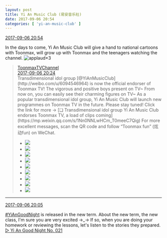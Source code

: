 ```yaml
---
layout: post
title: Yi An Music Club (易安音乐社)
date: 2017-09-06 20:54
categories: [ 'yi-an-music-club' ]
---
```


<div class="weibo-info">
  <a href="http://weibo.com/6094546964/FkAVOrvC6">2017-09-06 20:54</a>
</div>

In the days to come, Yi An Music Club will give a hand to national cartoons with Toonmax, will grow up with Toonmax and the teenagers watching the channel. ![applaud](http://img.t.sinajs.cn/t4/appstyle/expression/ext/normal/36/gza_org.gif)×3

<!-- more -->

> <div class="weibo-post-name">
>   <a href="http://weibo.com/toonmax">ToonmaxTVChannel</a>
> </div>
> <div class="weibo-info">
>   <a href="http://weibo.com/2154065944/FkAJBCmnU">2017-09-06 20:24</a>
> </div>
> Transdimensional idol group [@YiAnMusicClub](http://weibo.com/u/6094546964) is now the official endorser of Toonmax TV! The vigorous and positive boys present on TV~ From now on, you can easily see their charming figures on TV~ As a popular transdimensional idol group, Yi An Music Club will launch new programmes on Toonmax TV in the future. Please stay tuned! Click the link for more → [❏ Transdimensional idol group Yi An Music Club endorses Toonmax TV, a load of clips coming](https://mp.weixin.qq.com/s/1Nn0NNLwHCm_T0meeC7Qig) For more excellent messages, scan the QR code and follow “Toonmax fun” (炫动fun) on WeChat.  
> <ul class="weibo-pic-list-3">
>   <li class="weibo-pic">
>     <a href="http://wx4.sinaimg.cn/mw690/80647018gy1fja3d4gj4jj20qo13zwlu.jpg"><img src="http://wx4.sinaimg.cn/thumb150/80647018gy1fja3d4gj4jj20qo13zwlu.jpg" /></a>
>   </li>
>   <li class="weibo-pic">
>     <a href="http://wx3.sinaimg.cn/mw690/80647018gy1fja3d6pev0j20qo13zq7c.jpg"><img src="http://wx3.sinaimg.cn/thumb150/80647018gy1fja3d6pev0j20qo13zq7c.jpg" /></a>
>   </li>
>   <li class="weibo-pic">
>     <a href="http://wx2.sinaimg.cn/mw690/80647018gy1fja3d8pbhtj20qo13zn3a.jpg"><img src="http://wx2.sinaimg.cn/thumb150/80647018gy1fja3d8pbhtj20qo13zn3a.jpg" /></a>
>   </li>
>   <li class="weibo-pic">
>     <a href="http://wx4.sinaimg.cn/mw690/80647018gy1fja3da0yplj20qo13z78w.jpg"><img src="http://wx4.sinaimg.cn/thumb150/80647018gy1fja3da0yplj20qo13z78w.jpg" /></a>
>   </li>
>   <li class="weibo-pic">
>     <a href="http://wx2.sinaimg.cn/mw690/80647018gy1fja3djgribj20by0bygmi.jpg"><img src="http://wx2.sinaimg.cn/thumb150/80647018gy1fja3djgribj20by0bygmi.jpg" /></a>
>   </li>
>   <li class="weibo-pic">
>     <a href="http://wx1.sinaimg.cn/mw690/80647018gy1fja3dd0pw3j20qo13z4a7.jpg"><img src="http://wx1.sinaimg.cn/thumb150/80647018gy1fja3dd0pw3j20qo13z4a7.jpg" /></a>
>   </li>
>   <li class="weibo-pic">
>     <a href="http://wx1.sinaimg.cn/mw690/80647018gy1fja3de7h3lj20qo0zktcw.jpg"><img src="http://wx1.sinaimg.cn/thumb150/80647018gy1fja3de7h3lj20qo0zktcw.jpg" /></a>
>   </li>
>   <li class="weibo-pic">
>     <a href="http://wx2.sinaimg.cn/mw690/80647018gy1fja3dg2sd5j21400qogri.jpg"><img src="http://wx2.sinaimg.cn/thumb150/80647018gy1fja3dg2sd5j21400qogri.jpg" /></a>
>   </li>
>   <li class="weibo-pic">
>     <a href="http://wx4.sinaimg.cn/mw690/80647018gy1fja3dipy98j21400qodld.jpg"><img src="http://wx4.sinaimg.cn/thumb150/80647018gy1fja3dipy98j21400qodld.jpg" /></a>
>   </li>
> </ul>

---

<div class="weibo-info">
  <a href="http://weibo.com/6094546964/FkAC0C0qJ">2017-09-06 20:05</a>
</div>

[#YiAnGoodNight](http://weibo.com/p/10080892b104a59bff303ca883e7931b5b916e) is released in the new term. About the new term, the new class, I'm sure you are very excited →_→ If so, when you are doing your homework or reviewing the lessons, let's listen to the stories they prepared. [▷ Yi An Good Night No. 021](http://www.ximalaya.com/78339006/sound/49868707/)
